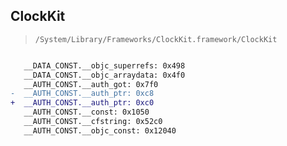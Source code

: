 ## ClockKit

> `/System/Library/Frameworks/ClockKit.framework/ClockKit`

```diff

   __DATA_CONST.__objc_superrefs: 0x498
   __DATA_CONST.__objc_arraydata: 0x4f0
   __AUTH_CONST.__auth_got: 0x7f0
-  __AUTH_CONST.__auth_ptr: 0xc8
+  __AUTH_CONST.__auth_ptr: 0xc0
   __AUTH_CONST.__const: 0x1050
   __AUTH_CONST.__cfstring: 0x52c0
   __AUTH_CONST.__objc_const: 0x12040

```

